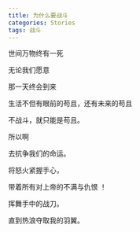 ```yaml
---
title: 为什么要战斗
categories: Stories
tags: 战斗
---
```


世间万物终有一死

无论我们愿意

那一天终会到来

生活不但有眼前的苟且，还有未来的苟且

不战斗，就只能是苟且。

所以啊

去抗争我们的命运。

将怒火紧握手心，

带着所有对上帝的不满与仇恨 ！

挥舞手中的战刀。

直到热浪夺取我的羽翼。
